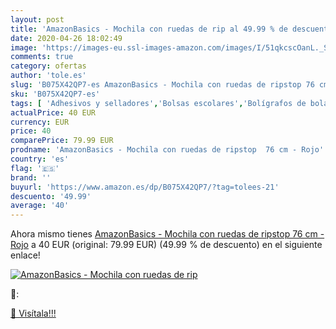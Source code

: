 ```yaml
---
layout: post
title: 'AmazonBasics - Mochila con ruedas de rip al 49.99 % de descuento'
date: 2020-04-26 18:02:49
image: 'https://images-eu.ssl-images-amazon.com/images/I/51qkcscOanL._SL400_.jpg'
comments: true
category: ofertas
author: 'tole.es'
slug: 'B075X42QP7-es AmazonBasics - Mochila con ruedas de ripstop 76 cm - Rojo'
sku: 'B075X42QP7-es'
tags: [ 'Adhesivos y selladores','Bolsas escolares','Bolígrafos de bola','Bolígrafos y recambios','Bolígrafos, lápices y útiles de escritura','Bricolaje y herramientas','Compuestos de modelado para escultura','Costura y manualidades','Equipaje','Escultura','Ferretería','Hogar y cocina','Mochilas, estuches y sets escolares','Oficina y papelería','Pegamentos instantáneos', ]
actualPrice: 40 EUR
currency: EUR
price: 40
comparePrice: 79.99 EUR
prodname: 'AmazonBasics - Mochila con ruedas de ripstop  76 cm - Rojo'
country: 'es'
flag: '🇪🇸'
brand: ''
buyurl: 'https://www.amazon.es/dp/B075X42QP7/?tag=tolees-21'
descuento: '49.99'
average: '40'
---
```


Ahora mismo tienes [AmazonBasics - Mochila con ruedas de ripstop  76 cm - Rojo](https://www.amazon.es/dp/B075X42QP7/?tag=tolees-21) a 40 EUR (original: 79.99 EUR) (49.99 %  de descuento) en el siguiente enlace!

[![AmazonBasics - Mochila con ruedas de rip](https://images-eu.ssl-images-amazon.com/images/I/51qkcscOanL._SL400_.jpg)](https://www.amazon.es/dp/B075X42QP7/?tag=tolees-21)

🔎:


[🛒 Visítala!!!](https://www.amazon.es/dp/B075X42QP7/?tag=tolees-21)
